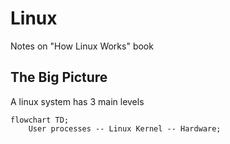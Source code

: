 # Linux
Notes on "How Linux Works" book

## The Big Picture

A linux system has 3 main levels

```mermaid
flowchart TD;
    User processes -- Linux Kernel -- Hardware;
```